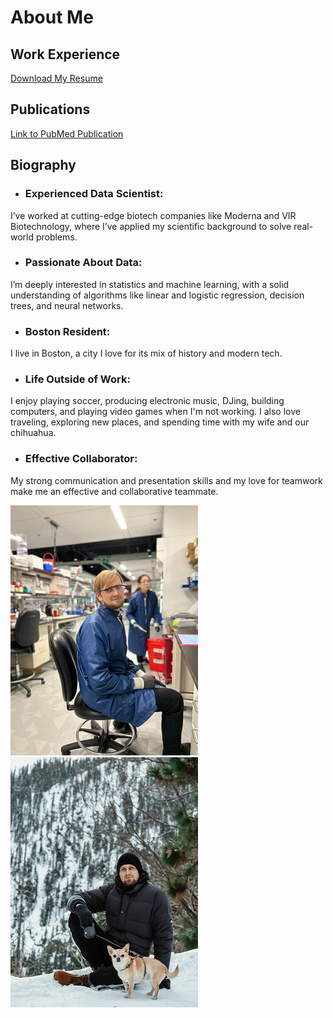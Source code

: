 # About Me

## Work Experience

<a href="assets/md/assets/Pavel_Makarov_Resume.pdf"
download>Download My Resume </a>


## Publications
[Link to PubMed Publication](https://pubmed.ncbi.nlm.nih.gov/29947151/)

## Biography
- ### Experienced Data Scientist: 
I’ve worked at cutting-edge biotech companies like Moderna and VIR Biotechnology, where I’ve applied my scientific background to solve real-world problems.
- ### Passionate About Data:
I’m deeply interested in statistics and machine learning, with a solid understanding of algorithms like linear and logistic regression, decision trees, and neural networks. 
- ### Boston Resident: 
I live in Boston, a city I love for its mix of history and modern tech.
- ### Life Outside of Work:
I enjoy playing soccer, producing electronic music, DJing, building computers, and playing video games when I'm not working. I also love traveling, exploring new places, and spending time with my wife and our chihuahua.
- ### Effective Collaborator: 
My strong communication and presentation skills and my love for teamwork make me an effective and collaborative teammate.

![Laboratory](/assets/images/lab.png)      &nbsp;&nbsp;&nbsp;     ![Me and my dog](/assets/images/with_chester.png) 
